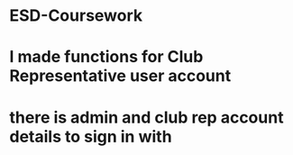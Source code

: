 # ESD-Coursework

# I made functions for Club Representative user account
# there is admin and club rep account details to sign in with
